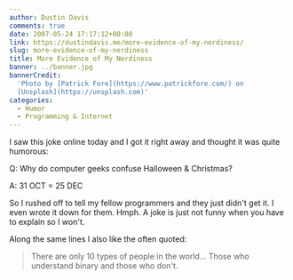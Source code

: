 ```yaml
---
author: Dustin Davis
comments: true
date: 2007-05-24 17:17:12+00:00
link: https://dustindavis.me/more-evidence-of-my-nerdiness/
slug: more-evidence-of-my-nerdiness
title: More Evidence of My Nerdiness
banner: ../banner.jpg
bannerCredit:
  'Photo by [Patrick Fore](https://www.patrickfore.com/) on
  [Unsplash](https://unsplash.com)'
categories:
  - Humor
  - Programming & Internet
---
```


I saw this joke online today and I got it right away and thought it was quite
humorous:

Q: Why do computer geeks confuse Halloween & Christmas?

A: 31 OCT = 25 DEC

So I rushed off to tell my fellow programmers and they just didn't get it. I
even wrote it down for them. Hmph. A joke is just not funny when you have to
explain so I won't.

Along the same lines I also like the often quoted:

<blockquote>There are only 10 types of people in the world... Those who understand binary and those who don't.</blockquote>
